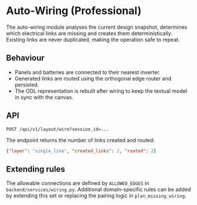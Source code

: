 # Auto-Wiring (Professional)

The auto-wiring module analyses the current design snapshot, determines which
electrical links are missing and creates them deterministically.  Existing
links are never duplicated, making the operation safe to repeat.

## Behaviour

- Panels and batteries are connected to their nearest inverter.
- Generated links are routed using the orthogonal edge router and persisted.
- The ODL representation is rebuilt after wiring to keep the textual model in
  sync with the canvas.

## API

```
POST /api/v1/layout/wire?session_id=...
```

The endpoint returns the number of links created and routed:

```json
{"layer": "single_line", "created_links": 2, "routed": 2}
```

## Extending rules

The allowable connections are defined by `ALLOWED_EDGES` in
`backend/services/wiring.py`.  Additional domain-specific rules can be added
by extending this set or replacing the pairing logic in
`plan_missing_wiring`.

